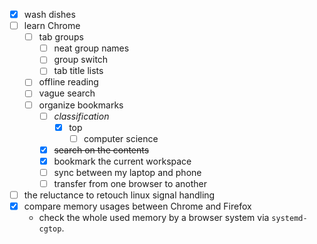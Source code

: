 - [x] wash dishes
-	[ ] learn Chrome 
	-	[ ] tab groups
		-	[ ] neat group names 
		-	[ ] group switch
		-	[ ] tab title lists
	-	[ ] offline reading
	-	[ ] vague search
	-	[ ] organize bookmarks
		-	[ ] *classification*
			-	[x] top 
				-	[ ] computer science 
		-	[x] ~~search on the contents~~
		-	[x] bookmark the current workspace
		-	[ ] sync between my laptop and phone
		-	[ ] transfer from one browser to another 
- [ ] the reluctance to retouch linux signal handling
- [x] compare memory usages between Chrome and Firefox
  - check the whole used memory by a browser system via `systemd-cgtop`. 
<!--stackedit_data:
eyJoaXN0b3J5IjpbMjM1NzE4MjU5LDUwOTc4MzAzNCwtODk5Mz
g5NzQ1LDE4NTUxMzQ5OTBdfQ==
-->